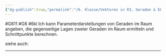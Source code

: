 ```yaml
---
{"dg-publish":true,"permalink":"/6. Klasse/Vektoren in R3, Geraden & Ebenen im Raum, Rn/Parameterdarstellungen von Geraden im Raum angeben, Lage zweier Geraden/"}
---
```


#G611 #G6 #6kl
Ich kann Parameterdarstellungen von Geraden im Raum angeben, die gegenseitige Lagen zweier Geraden im Raum ermitteln und Schnittpunkte berechnen.

siehe auch:
___

